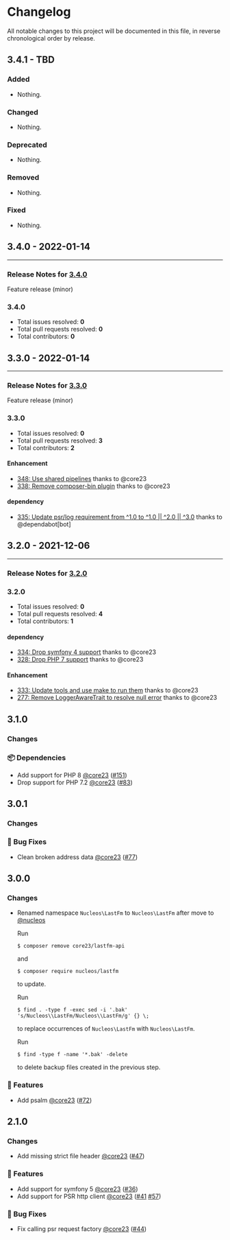 # Changelog

All notable changes to this project will be documented in this file, in reverse chronological order by release.

## 3.4.1 - TBD

### Added

- Nothing.

### Changed

- Nothing.

### Deprecated

- Nothing.

### Removed

- Nothing.

### Fixed

- Nothing.

## 3.4.0 - 2022-01-14


-----

### Release Notes for [3.4.0](https://github.com/nucleos/lastfm/milestone/6)

Feature release (minor)

### 3.4.0

- Total issues resolved: **0**
- Total pull requests resolved: **0**
- Total contributors: **0**

## 3.3.0 - 2022-01-14


-----

### Release Notes for [3.3.0](https://github.com/nucleos/lastfm/milestone/3)

Feature release (minor)

### 3.3.0

- Total issues resolved: **0**
- Total pull requests resolved: **3**
- Total contributors: **2**

#### Enhancement

 - [348: Use shared pipelines](https://github.com/nucleos/lastfm/pull/348) thanks to @core23
 - [338: Remove composer-bin plugin](https://github.com/nucleos/lastfm/pull/338) thanks to @core23

#### dependency

 - [335: Update psr/log requirement from ^1.0 to ^1.0 || ^2.0 || ^3.0](https://github.com/nucleos/lastfm/pull/335) thanks to @dependabot[bot]

## 3.2.0 - 2021-12-06



-----

### Release Notes for [3.2.0](https://github.com/nucleos/lastfm/milestone/1)



### 3.2.0

- Total issues resolved: **0**
- Total pull requests resolved: **4**
- Total contributors: **1**

#### dependency

 - [334: Drop symfony 4 support](https://github.com/nucleos/lastfm/pull/334) thanks to @core23
 - [328: Drop PHP 7 support](https://github.com/nucleos/lastfm/pull/328) thanks to @core23

#### Enhancement

 - [333: Update tools and use make to run them](https://github.com/nucleos/lastfm/pull/333) thanks to @core23
 - [277: Remove LoggerAwareTrait to resolve null error](https://github.com/nucleos/lastfm/pull/277) thanks to @core23

## 3.1.0

### Changes

### 📦 Dependencies

- Add support for PHP 8 [@core23] ([#151])
- Drop support for PHP 7.2 [@core23] ([#83])

## 3.0.1

### Changes

### 🐛 Bug Fixes

- Clean broken address data [@core23] ([#77])

## 3.0.0

### Changes

- Renamed namespace `Nucleos\LastFm` to `Nucleos\LastFm` after move to [@nucleos]

  Run

  ```
  $ composer remove core23/lastfm-api
  ```

  and

  ```
  $ composer require nucleos/lastfm
  ```

  to update.

  Run

  ```
  $ find . -type f -exec sed -i '.bak' 's/Nucleos\\LastFm/Nucleos\\LastFm/g' {} \;
  ```

  to replace occurrences of `Nucleos\LastFm` with `Nucleos\LastFm`.

  Run

  ```
  $ find -type f -name '*.bak' -delete
  ```

  to delete backup files created in the previous step.

### 🚀 Features

- Add psalm [@core23] ([#72])

## 2.1.0

### Changes

- Add missing strict file header [@core23] ([#47])

### 🚀 Features

- Add support for symfony 5 [@core23] ([#36])
- Add support for PSR http client [@core23] ([#41] [#57])

### 🐛 Bug Fixes

- Fix calling psr request factory [@core23] ([#44])

[#77]: https://github.com/nucleos/lastfm/pull/77
[#72]: https://github.com/nucleos/lastfm/pull/72
[#57]: https://github.com/nucleos/lastfm/pull/57
[#47]: https://github.com/nucleos/lastfm/pull/47
[#44]: https://github.com/nucleos/lastfm/pull/44
[#41]: https://github.com/nucleos/lastfm/pull/41
[#36]: https://github.com/nucleos/lastfm/pull/36
[@nucleos]: https://github.com/nucleos
[@core23]: https://github.com/core23
[#151]: https://github.com/nucleos/lastfm/pull/151
[#83]: https://github.com/nucleos/lastfm/pull/83
